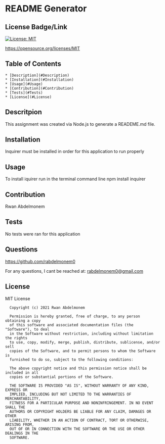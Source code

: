
  # README Generator

  ## License Badge/Link
  [![License: MIT](https://img.shields.io/badge/License-MIT-yellow.svg)](https://opensource.org/licenses/MIT)

  https://opensource.org/licenses/MIT
  ## Table of Contents
    * [Description](#Description)
    * [Installation](#Installation)
    * [Usage](#Usage)
    * [Contribution](#Contribution)
    * [Tests](#Tests)
    * [License](#License)

  ## Descritpion
  This assignment was created via Node.js to generate a READEME.md file.

  ## Installation
  Inquirer must be installed in order for this application to run properly

  ## Usage
  To install iquirer run in the terminal command line npm install inquirer

  ## Contribution
  Rwan Abdelmonem

  ## Tests
  No tests were ran for this application

  ## Questions
  https://github.com/rabdelmonem0

  For any questions, I cant be reached at:
  rabdelmonem0@gmail.com


  ## License
  MIT License

      Copyright (c) 2021 Rwan Abdelmonem
      
      Permission is hereby granted, free of charge, to any person obtaining a copy
      of this software and associated documentation files (the "Software"), to deal
      in the Software without restriction, including without limitation the rights
      to use, copy, modify, merge, publish, distribute, sublicense, and/or sell
      copies of the Software, and to permit persons to whom the Software is
      furnished to do so, subject to the following conditions:
      
      The above copyright notice and this permission notice shall be included in all
      copies or substantial portions of the Software.
      
      THE SOFTWARE IS PROVIDED "AS IS", WITHOUT WARRANTY OF ANY KIND, EXPRESS OR
      IMPLIED, INCLUDING BUT NOT LIMITED TO THE WARRANTIES OF MERCHANTABILITY,
      FITNESS FOR A PARTICULAR PURPOSE AND NONINFRINGEMENT. IN NO EVENT SHALL THE
      AUTHORS OR COPYRIGHT HOLDERS BE LIABLE FOR ANY CLAIM, DAMAGES OR OTHER
      LIABILITY, WHETHER IN AN ACTION OF CONTRACT, TORT OR OTHERWISE, ARISING FROM,
      OUT OF OR IN CONNECTION WITH THE SOFTWARE OR THE USE OR OTHER DEALINGS IN THE
      SOFTWARE.
